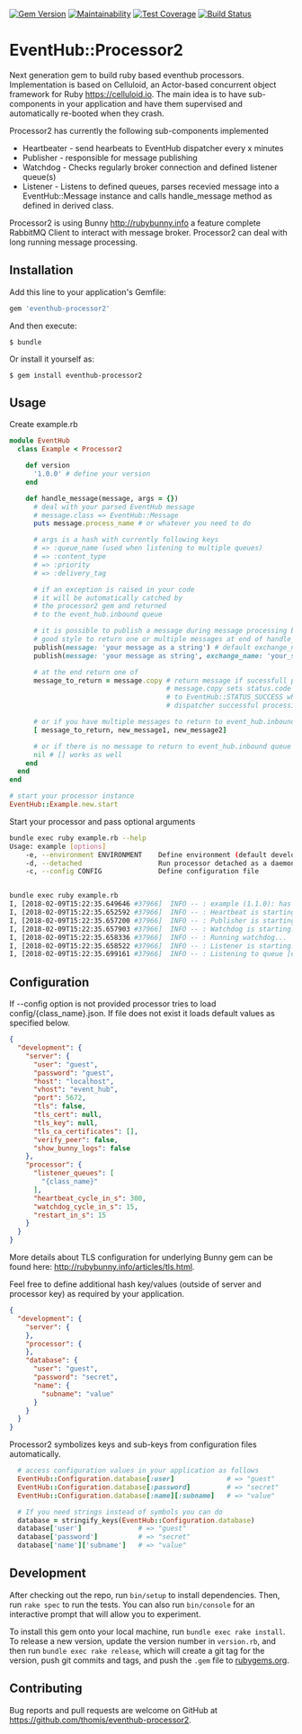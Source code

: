 [![Gem Version](https://badge.fury.io/rb/eventhub-processor2.svg)](https://badge.fury.io/rb/eventhub-processor2)
[![Maintainability](https://api.codeclimate.com/v1/badges/9112358562f0614e0e02/maintainability)](https://codeclimate.com/github/thomis/eventhub-processor2/maintainability)
[![Test Coverage](https://api.codeclimate.com/v1/badges/9112358562f0614e0e02/test_coverage)](https://codeclimate.com/github/thomis/eventhub-processor2/test_coverage)
[![Build Status](https://travis-ci.org/thomis/eventhub-processor2.svg?branch=master)](https://travis-ci.org/thomis/eventhub-processor2)

# EventHub::Processor2

Next generation gem to build ruby based eventhub processors. Implementation is based on Celluloid, an Actor-based concurrent object framework for Ruby https://celluloid.io. The main idea is to have sub-components in your application and have them supervised and automatically re-booted when they crash.

Processor2 has currently the following sub-components implemented
* Heartbeater - send hearbeats to EventHub dispatcher every x minutes
* Publisher - responsible for message publishing
* Watchdog - Checks regularly broker connection and defined listener queue(s)
* Listener - Listens to defined queues, parses recevied message into a EventHub::Message instance and calls handle_message method as defined in derived class.

Processor2 is using Bunny http://rubybunny.info a feature complete RabbitMQ Client to interact with message broker. Processor2 can deal with long running message processing.

## Installation

Add this line to your application's Gemfile:

```ruby
gem 'eventhub-processor2'
```

And then execute:

    $ bundle

Or install it yourself as:

    $ gem install eventhub-processor2


## Usage

Create example.rb

```ruby
module EventHub
  class Example < Processor2

    def version
      '1.0.0' # define your version
    end

    def handle_message(message, args = {})
      # deal with your parsed EventHub message
      # message.class => EventHub::Message
      puts message.process_name # or whatever you need to do

      # args is a hash with currently following keys
      # => :queue_name (used when listening to multiple queues)
      # => :content_type
      # => :priority
      # => :delivery_tag

      # if an exception is raised in your code
      # it will be automatically catched by
      # the processor2 gem and returned
      # to the event_hub.inbound queue

      # it is possible to publish a message during message processing but it's a
      # good style to return one or multiple messages at end of handle_message
      publish(message: 'your message as a string') # default exchange_name is 'event_hub.inbound'
      publish(message: 'your message as string', exchange_name: 'your_specfic_exchange')

      # at the end return one of
      message_to_return = message.copy # return message if sucessfull processing
                                       # message.copy sets status.code automatically
                                       # to EventHub::STATUS_SUCCESS which signals
                                       # dispatcher successful processing

      # or if you have multiple messages to return to event_hub.inbound queue
      [ message_to_return, new_message1, new_message2]

      # or if there is no message to return to event_hub.inbound queue
      nil # [] works as well
    end
  end
end

# start your processor instance
EventHub::Example.new.start
```

Start your processor and pass optional arguments
```bash
bundle exec ruby example.rb --help
Usage: example [options]
    -e, --environment ENVIRONMENT    Define environment (default development)
    -d, --detached                   Run processor detached as a daemon
    -c, --config CONFIG              Define configuration file


bundle exec ruby example.rb
I, [2018-02-09T15:22:35.649646 #37966]  INFO -- : example (1.1.0): has been started
I, [2018-02-09T15:22:35.652592 #37966]  INFO -- : Heartbeat is starting...
I, [2018-02-09T15:22:35.657200 #37966]  INFO -- : Publisher is starting...
I, [2018-02-09T15:22:35.657903 #37966]  INFO -- : Watchdog is starting...
I, [2018-02-09T15:22:35.658336 #37966]  INFO -- : Running watchdog...
I, [2018-02-09T15:22:35.658522 #37966]  INFO -- : Listener is starting...
I, [2018-02-09T15:22:35.699161 #37966]  INFO -- : Listening to queue [example]
```

## Configuration

If --config option is not provided processor tries to load config/{class_name}.json. If file does not exist it loads default values as specified below.

```json
{
  "development": {
    "server": {
      "user": "guest",
      "password": "guest",
      "host": "localhost",
      "vhost": "event_hub",
      "port": 5672,
      "tls": false,
      "tls_cert": null,
      "tls_key": null,
      "tls_ca_certificates": [],
      "verify_peer": false,
      "show_bunny_logs": false
    },
    "processor": {
      "listener_queues": [
        "{class_name}"
      ],
      "heartbeat_cycle_in_s": 300,
      "watchdog_cycle_in_s": 15,
      "restart_in_s": 15
    }
  }
}
```

More details about TLS configuration for underlying Bunny gem can be found here: http://rubybunny.info/articles/tls.html.

Feel free to define additional hash key/values (outside of server and processor key) as required by your application.

```json
{
  "development": {
    "server": {
    },
    "processor": {
    },
    "database": {
      "user": "guest",
      "password": "secret",
      "name": {
        "subname": "value"
      }
    }
  }
}
```

Processor2 symbolizes keys and sub-keys from configuration files automatically.
```ruby
  # access configuration values in your application as follows
  EventHub::Configuration.database[:user]             # => "guest"
  EventHub::Configuration.database[:password]         # => "secret"
  EventHub::Configuration.database[:name][:subname]   # => "value"

  # If you need strings instead of symbols you can do
  database = stringify_keys(EventHub::Configuration.database)
  database['user']              # => "guest"
  database['password']          # => "secret"
  database['name']['subname']   # => "value"
```

## Development

After checking out the repo, run `bin/setup` to install dependencies. Then, run `rake spec` to run the tests. You can also run `bin/console` for an interactive prompt that will allow you to experiment.

To install this gem onto your local machine, run `bundle exec rake install`. To release a new version, update the version number in `version.rb`, and then run `bundle exec rake release`, which will create a git tag for the version, push git commits and tags, and push the `.gem` file to [rubygems.org](https://rubygems.org).

## Contributing

Bug reports and pull requests are welcome on GitHub at https://github.com/thomis/eventhub-processor2.
